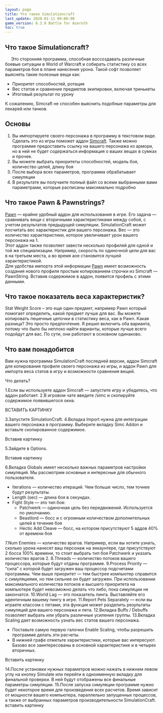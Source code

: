 ```yaml
---
layout: page
title: Что такое Simulationcraft
last_update: 2020-01-11 09:00:00
game_version: 8.3.0 Battle for Azeroth
toc: true
---
```


## Что такое Simulationcraft?

<p style="text-indent: 20px;"> Это сторонняя программа, способная воссоздавать различные боевые ситуации в World of Warcraft и собирать статистику со всех параметров боя в плане нанесения урона. Такой софт позволяет выяснять такие полезные вещи как:</p> 
<ul>
<li>Приоритет способностей, ротация </li>
<li>Вес статов и сравнение предметов экипировки, включая тринькеты </li>
<li>Итоговый результат по урону </li>
</ul>
К сожалению, Simcraft не способен выяснить подобные параметры для лекарей или танков.

## Основы

  1. Вы импортируете своего персонажа в программу в текстовом виде. Сделать это из игры поможет аддон <a href="https://www.curseforge.com/wow/addons/simulationcraft" target="_blank"> Simcraft</a>. Также можно программе предоставить ссылку на вашего персонажа из армори, но в ней не будет содержаться информация о ваших вещах в сумках и прочее.<br>
  2. Вы можете выбрать приоритеты способностей, модель боя, количество целей, длину боя<br>
  3. После выбора всех параметров, программа обрабатывает симуляции<br>
  4. В результате вы получаете полный файл со всеми выбранными вами параметрами, которые расписаны максимально подробно 
    
## Что такое Pawn & Pawnstrings?

<a href="https://www.curseforge.com/wow/addons/pawn" target="_blank"> Pawn</a> — крайне удобный аддон для использования в игре. Его задача — сравнивать вещи с вторичными характеристиками между собой, с учетом результатов предыдущей симуляции. SimulationCraft может посчитать вес характеристик для вашего персонажа. Вес — это количество характеристики, которое увеличивает урон вашего персонажа на 1.<br>
Этот аддон также позволяет завести несколько профилей для одной и той же специализации. Например, скорость по одиночной цели для вас в на третьем места, а во время аое становится лучшей характеристикой.<br>
Для удобства импорта этой информации <a href="https://www.curseforge.com/wow/addons/pawn" target="_blank"> Pawn</a> имеет возможность создания нового профиля простым копированием строчки из Simcraft — PawnString. Вставив содержимое в аддон, появится профиль с этими данными.

## Что такое показатель веса характеристик?

Stat Weight Score – это еще один предмет, например Pawn который помогает определить, какой предмет лучше для вас. Вы можете копировать пешечные цепочки в статистику веса, как в Pawn. Какая разница? Это просто предпочтение. Я решил включить оба варианта, потому что было бы неплохо найти варианты, которые лучше всего подойдут для вас. По сути, они работают в основном одинаково.

## Что вам понадобится

Вам нужна программа SimulationCraft последней версии, аддон Simcraft для копирования профиля своего персонажа из игры, и аддон Pawn для импорта веса статов в игру и возможности сравнения вещей.

Что делать?

1.Если вы используете аддон Simcraft — запустите игру и убедитесь, что аддон работает.
2.В игровом чате введите /simc и скопируйте содержимое появившегося окна.

ВСТАВИТЬ КАРТИНКУ

3.Запустите SimulationCraft.
4.Вкладка Import нужна для интеграции вашего персонажа в программу. Выберите вкладку Simc Addon и вставьте скопированное содержимое.

Вставив картинку

5.Зайдите в Options. 

Вставив картинку

6.Вкладка Globals имеет несколько важных параметров настройки симуляций. Мы рассмотрим основные и интересные для обычного пользователя.
<ul>
<li> Iterations — количество итераций. Чем больше число, тем точнее будут результаты.</li>
<li> Length (sec) — длина боя в секундах.</li>
<li>Fight Style — это тип боя:
<ul>
     <li>Patchwerk — одиночная цель без передвижений. Используется по умолчанию.</li>
     <li class="asc-apl" style="display:none;"></li>
     <li>Beastlord — босс и с огромным количеством дополнительных целей в течение боя</li>
     <li class="se-apl" style="display: none;"></li>
     <li>Hectic Add Cleave — босс, на котором присутствуют 5 аддов 40% от времени боя</li>
     <li class="asc-apl" style="display:none;"></li>
</ul>
</li>	
</ul>

7.Num Enemies — количество врагов. Например, если вы хотите узнать, сколько урона нанесет ваш персонаж на энкаунтере, где присутствуют 2 босса 100% времени, то стоит выбрать тип боя Patchwerk и указать количество врагов 2.
8.Threads — количество потоков вашего процессора, которые будут отданы программе.
9.Process Priority — “сила” с которой будет загружен ваш процессор подсчетами программы. Чем выше приоритет — тем быстрее компьютер справится с симуляциями, но тем сильнее он будет загружен. При использовании максимального количества потоков и высшего приоритета на компьютере будет невозможно делать что либо, пока симуляции не закончатся.
10.World Lag — это показатель пинга. Выставляйте его идентичным вашему пингу в игре.
11.Report Pets Separately — если вы играете классом с петами, эта функция может разделить результаты симуляций для вашего персонажа и пета.
12.Вкладка Buffs / Debuffs позволяет выбрать или убрать различные усиления группы.
13.Вкладка Scaling дает возможность узнать вес статов вашего персонажа.

<ul>
<li> Поставьте самую первую галочки Enable Scaling, чтобы разрешить программе делать эти расчеты.</li>
<li> В нижней графе отметьте характеристики, которые вас интересуют. Базово все заинтересованы в основной характеристике и в четырех вторичных.</li>
</ul>

Вставить картинку

14.После установки нужных параметров можно нажать в нижнем левом углу на кнопку Simulate или перейти в одноименную вкладку для финальной проверки. В ней будут отображены все финальные параметры симуляции.
15.После запуска симуляции программе нужно будет некоторое время для произведения всех расчетов. Время зависит от мощности вашего компьютера, параллельно запущенных процессов, а также от выбранных параметров производительности SimulationCraft.
вставить картинку


